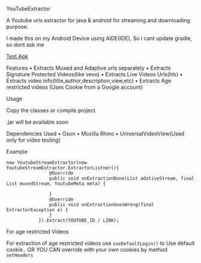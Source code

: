 YouTubeExtractor

A Youtube urls extractor for java & android for streaming and downloading purpose.

I made this on my Android Device using AIDE(IDE), So i cant update gradle, so dont ask me

[Test Apk](https://github.com/naveedhassan913/YouTubeExtractor/blob/master/YoutubeExtractor/app/build/bin/app.apk)

Features • Extracts Muxed and Adaptive urls separately • Extracts Signature Protected Videos(like vevo) • Extracts Live Videos Urls(hls) • Extracts video info(title,author,description,view,etc) • Extracts Age restricted videos (Uses Cookie from a Google account)

Usage

Copy the classes or compile project.

.jar will be available soon

Dependencies Used • Gson • Mozilla Rhino • UniversalVideoView(Used only for video testing)

Example

```
new YoutubeStreamExtractor(new YoutubeStreamExtractor.ExtractorListner(){ 
				@Override 
				public void onExtractionDone(List adativeStream, final List muxedStream, YoutubeMeta meta) {

				}
				@Override
				public void onExtractionGoesWrong(final ExtractorException e) {         
				}
			}).Extract(YOUTUBE_ID / LINK); 
```




For age restricted Videos

For extraction of age restricted videos use `useDefaultLogin()`  to Use default cookie.. OR YOU CAN override with your own cookies by method `setHeaders` 